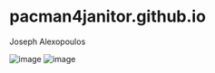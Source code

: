 # pacman4janitor.github.io
Joseph Alexopoulos


![image](https://user-images.githubusercontent.com/122423963/211951011-a8f3a79f-e3d3-4b7f-85a8-c7749bfd59eb.png)
![image](https://user-images.githubusercontent.com/122423963/212249868-31b7209c-4b88-470f-8246-68e2426333ae.png)
